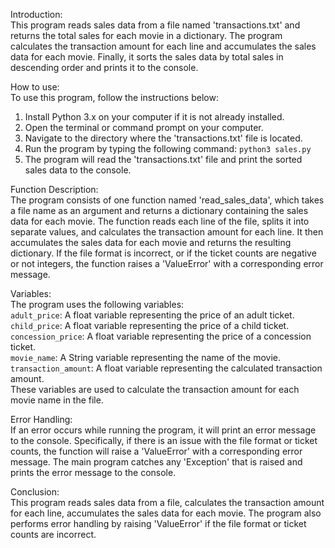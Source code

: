 Introduction:<br>
This program reads sales data from a file named 'transactions.txt' and returns the total sales for each movie in a dictionary.
The program calculates the transaction amount for each line and accumulates the sales data for each movie.
Finally, it sorts the sales data by total sales in descending order and prints it to the console.

How to use:<br>
To use this program, follow the instructions below:
1. Install Python 3.x on your computer if it is not already installed.
2. Open the terminal or command prompt on your computer.
3. Navigate to the directory where the 'transactions.txt' file is located.
4. Run the program by typing the following command:
   `python3 sales.py`
5. The program will read the 'transactions.txt' file and print the sorted sales data to the console.

Function Description:<br>
The program consists of one function named 'read_sales_data', which takes a file name as an argument and returns a dictionary containing the sales data for each movie.
The function reads each line of the file, splits it into separate values, and calculates the transaction amount for each line.
It then accumulates the sales data for each movie and returns the resulting dictionary.
If the file format is incorrect, or if the ticket counts are negative or not integers, the function raises a 'ValueError' with a corresponding error message.

Variables:<br>
The program uses the following variables:<br>
`adult_price`: A float variable representing the price of an adult ticket.<br>
`child_price`: A float variable representing the price of a child ticket.<br>
`concession_price`: A float variable representing the price of a concession ticket.<br>
`movie_name`: A String variable representing the name of the movie.<br>
`transaction_amount`: A float variable representing the calculated transaction amount.<br>
These variables are used to calculate the transaction amount for each movie name in the file.

Error Handling:<br>
If an error occurs while running the program, it will print an error message to the console.
Specifically, if there is an issue with the file format or ticket counts, the function will raise a 'ValueError' with a corresponding error message.
The main program catches any 'Exception' that is raised and prints the error message to the console.

Conclusion:<br>
This program reads sales data from a file, calculates the transaction amount for each line, accumulates the sales data for each movie.
The program also performs error handling by raising 'ValueError' if the file format or ticket counts are incorrect.
